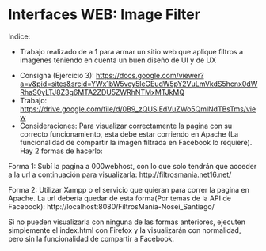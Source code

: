 # Interfaces WEB: Image Filter

Indice:
* Trabajo realizado de a 1 para armar un sitio web que aplique filtros a imagenes teniendo en cuenta un buen diseño de UI y de UX
 - Consigna (Ejercicio 3): https://docs.google.com/viewer?a=v&pid=sites&srcid=YWx1bW5vcy5leGEudW5pY2VuLmVkdS5hcnx0dWRhaS0yLTJ8Z3g6MTA2ZDU5ZWRhNTMxMTJkMQ
 - Trabajo: https://drive.google.com/file/d/0B9_zQUSlEdVuZWo5QmlNdTBsTms/view
 - Consideraciones: Para visualizar correctamente la pagina con su correcto funcionamiento, esta debe estar corriendo en Apache (La funcionalidad de compartir la imagen filtrada en Facebook lo requiere). Hay 2 formas de hacerlo:

Forma 1: Subí la pagina a 000webhost, con lo que solo tendrán que acceder a la url a continuación para visualizarla:
http://filtrosmania.net16.net/

Forma 2: Utilizar Xampp o el servicio que quieran para correr la pagina en Apache. La url debería quedar de esta forma(Por temas de la API de Facebook):
http://localhost:8080/FiltrosMania-Nosei_Santiago/

Si no pueden visualizarla con ninguna de las formas anteriores, ejecuten simplemente el index.html con Firefox y la visualizarán con normalidad, pero sin la funcionalidad de compartir a Facebook.